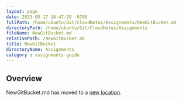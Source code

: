 ```yaml
---
layout: page
date: 2023-05-17 10:47:29 -0700
fullPath: /home/ubuntu/Git/CloudNotes/Assignments/NewGitBucket.md
directoryPath: /home/ubuntu/Git/CloudNotes/Assignments
fileName: NewGitBucket.md
relativePath: /NewGitBucket.md
title: NewGitBucket
directoryName: Assignments
category : assignments-guide
---
```


## Overview

NewGitBucket.md has moved to a [new location](Git/NewGitBucket.md).
